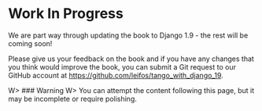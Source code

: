 Work In Progress
================

We are part way through updating the book to Django 1.9 - the rest will be coming soon!

Please give us your feedback on the book and if you have any changes that you think would improve the book, you can submit a Git request to our GitHub account at https://github.com/leifos/tango_with_django_19.

W> ### Warning
W> You can attempt the content following this page, but it may be incomplete or require polishing.